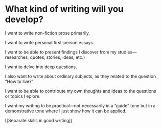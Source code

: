 # What kind of writing will you develop?

I want to write non-fiction prose primarily.

I want to write personal first-person essays.

I want to be able to present findings I discover from my studies—researches, quotes, stories, ideas, etc.)

I want to delve into deep questions.

I also want to write about ordinary subjects, as they related to the question “How to live?”

I want to be able to contribute my own thoughts and ideas to the questions or topics I eplore.

I want my writing to be practical—not necessarily in a “guide” tone but in a demonstrative tone where I just show how it can be applied.

[[Separate skills in good writing]]

